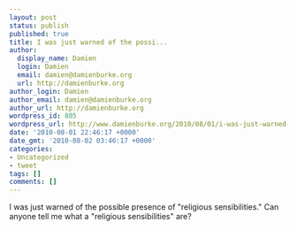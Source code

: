 ```yaml
---
layout: post
status: publish
published: true
title: I was just warned of the possi...
author:
  display_name: Damien
  login: Damien
  email: damien@damienburke.org
  url: http://damienburke.org
author_login: Damien
author_email: damien@damienburke.org
author_url: http://damienburke.org
wordpress_id: 805
wordpress_url: http://www.damienburke.org/2010/08/01/i-was-just-warned-of-the-possi/
date: '2010-08-01 22:46:17 +0000'
date_gmt: '2010-08-02 03:46:17 +0000'
categories:
- Uncategorized
- tweet
tags: []
comments: []
---
```

<p>I was just warned of the possible presence of "religious sensibilities." Can anyone tell me what a "religious sensibilities" are?</p>
